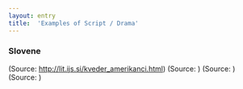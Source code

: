 ```yaml
---
layout: entry
title:  'Examples of Script / Drama'
---
```


### Slovene

(Source: <a href="http://lit.ijs.si/kveder_amerikanci.html">http://lit.ijs.si/kveder_amerikanci.html</a>)
(Source: <a href=""></a>)
(Source: <a href=""></a>)
(Source: <a href=""></a>)